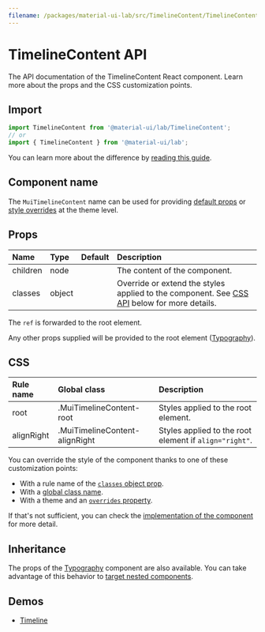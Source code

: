 ```yaml
---
filename: /packages/material-ui-lab/src/TimelineContent/TimelineContent.js
---
```


<!--- This documentation is automatically generated, do not try to edit it. -->

# TimelineContent API

<p class="description">The API documentation of the TimelineContent React component. Learn more about the props and the CSS customization points.</p>

## Import

```js
import TimelineContent from '@material-ui/lab/TimelineContent';
// or
import { TimelineContent } from '@material-ui/lab';
```

You can learn more about the difference by [reading this guide](/guides/minimizing-bundle-size/).



## Component name

The `MuiTimelineContent` name can be used for providing [default props](/customization/globals/#default-props) or [style overrides](/customization/globals/#css) at the theme level.

## Props

| Name | Type | Default | Description |
|:-----|:-----|:--------|:------------|
| <span class="prop-name">children</span> | <span class="prop-type">node</span> |  | The content of the component. |
| <span class="prop-name">classes</span> | <span class="prop-type">object</span> |  | Override or extend the styles applied to the component. See [CSS API](#css) below for more details. |

The `ref` is forwarded to the root element.

Any other props supplied will be provided to the root element ([Typography](/api/typography/)).

## CSS

| Rule name | Global class | Description |
|:-----|:-------------|:------------|
| <span class="prop-name">root</span> | <span class="prop-name">.MuiTimelineContent-root</span> | Styles applied to the root element.
| <span class="prop-name">alignRight</span> | <span class="prop-name">.MuiTimelineContent-alignRight</span> | Styles applied to the root element if `align="right"`.

You can override the style of the component thanks to one of these customization points:

- With a rule name of the [`classes` object prop](/customization/components/#overriding-styles-with-classes).
- With a [global class name](/customization/components/#overriding-styles-with-global-class-names).
- With a theme and an [`overrides` property](/customization/globals/#css).

If that's not sufficient, you can check the [implementation of the component](https://github.com/mui-org/material-ui/blob/master/packages/material-ui-lab/src/TimelineContent/TimelineContent.js) for more detail.

## Inheritance

The props of the [Typography](/api/typography/) component are also available.
You can take advantage of this behavior to [target nested components](/guides/api/#spread).

## Demos

- [Timeline](/components/timeline/)

